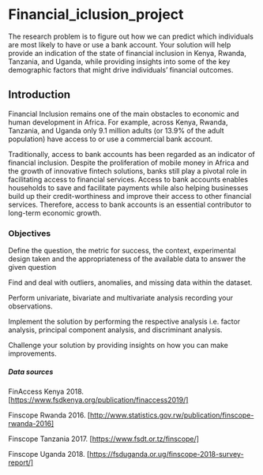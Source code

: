 # Financial_iclusion_project
The research problem is to figure out how we can predict which individuals are most likely to have or use a bank account. Your solution will help provide an indication of the state of financial inclusion in Kenya, Rwanda, Tanzania, and Uganda, while providing insights into some of the key demographic factors that might drive individuals’ financial outcomes.


## Introduction

Financial Inclusion remains one of the main obstacles to economic and human development in Africa. For example, across Kenya, Rwanda, Tanzania, and Uganda only 9.1 million adults (or 13.9% of the adult population) have access to or use a commercial bank account.

Traditionally, access to bank accounts has been regarded as an indicator of financial inclusion. Despite the proliferation of mobile money in Africa and the growth of innovative fintech solutions, banks still play a pivotal role in facilitating access to financial services. Access to bank accounts enables households to save and facilitate payments while also helping businesses build up their credit-worthiness and improve their access to other financial services. Therefore, access to bank accounts is an essential contributor to long-term economic growth.

### Objectives

Define the question, the metric for success, the context, experimental design taken and the appropriateness of the available data to answer the given question

Find and deal with outliers, anomalies, and missing data within the dataset.

Perform univariate, bivariate and multivariate analysis recording your observations.

Implement the solution by performing the respective analysis i.e. factor analysis, principal component analysis, and discriminant analysis.

Challenge your solution by providing insights on how you can make improvements.

##### Data sources

FinAccess Kenya 2018. [https://www.fsdkenya.org/publication/finaccess2019/]

Finscope Rwanda 2016. [http://www.statistics.gov.rw/publication/finscope-rwanda-2016]

Finscope Tanzania 2017. [https://www.fsdt.or.tz/finscope/]

Finscope Uganda 2018. [https://fsduganda.or.ug/finscope-2018-survey-report/]

